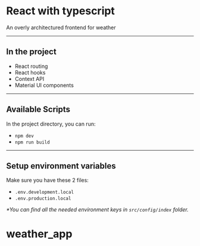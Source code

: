 # React with typescript

An overly architectured frontend for weather

---

## In the project

- React routing
- React hooks
- Context API
- Material UI components

---

## Available Scripts

In the project directory, you can run:

- `npm dev`
- `npm run build`

---

## Setup environment variables

Make sure you have these 2 files:

- `.env.development.local`
- `.env.production.local`

<i>\*You can find all the needed environment keys in `src/config/index` folder.</i>
# weather_app
